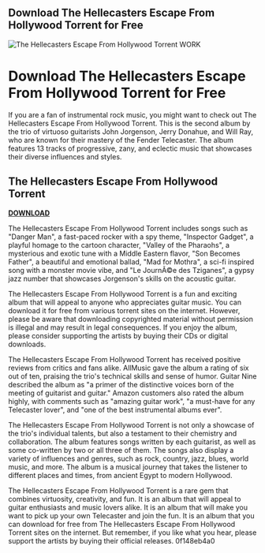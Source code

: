 ## Download The Hellecasters Escape From Hollywood Torrent for Free

 
![The Hellecasters Escape From Hollywood Torrent WORK](https://encrypted-tbn2.gstatic.com/images?q=tbn:ANd9GcTM2Akx3ipJeqqyuYtK5VlMlaIcN4WIvyu1imKWhg4HE35fKvDUQQuPqFY)

 
# Download The Hellecasters Escape From Hollywood Torrent for Free
 
If you are a fan of instrumental rock music, you might want to check out The Hellecasters Escape From Hollywood Torrent. This is the second album by the trio of virtuoso guitarists John Jorgenson, Jerry Donahue, and Will Ray, who are known for their mastery of the Fender Telecaster. The album features 13 tracks of progressive, zany, and eclectic music that showcases their diverse influences and styles.
 
## The Hellecasters Escape From Hollywood Torrent


[**DOWNLOAD**](https://lomasmavi.blogspot.com/?c=2tK3gr)

 
The Hellecasters Escape From Hollywood Torrent includes songs such as "Danger Man", a fast-paced rocker with a spy theme, "Inspector Gadget", a playful homage to the cartoon character, "Valley of the Pharaohs", a mysterious and exotic tune with a Middle Eastern flavor, "Son Becomes Father", a beautiful and emotional ballad, "Mad for Mothra", a sci-fi inspired song with a monster movie vibe, and "Le JournÃ©e des Tziganes", a gypsy jazz number that showcases Jorgenson's skills on the acoustic guitar.
 
The Hellecasters Escape From Hollywood Torrent is a fun and exciting album that will appeal to anyone who appreciates guitar music. You can download it for free from various torrent sites on the internet. However, please be aware that downloading copyrighted material without permission is illegal and may result in legal consequences. If you enjoy the album, please consider supporting the artists by buying their CDs or digital downloads.
  
The Hellecasters Escape From Hollywood Torrent has received positive reviews from critics and fans alike. AllMusic gave the album a rating of six out of ten, praising the trio's technical skills and sense of humor. Guitar Nine described the album as \"a primer of the distinctive voices born of the meeting of guitarist and guitar.\" Amazon customers also rated the album highly, with comments such as \"amazing guitar work\", \"a must-have for any Telecaster lover\", and \"one of the best instrumental albums ever\".
 
The Hellecasters Escape From Hollywood Torrent is not only a showcase of the trio's individual talents, but also a testament to their chemistry and collaboration. The album features songs written by each guitarist, as well as some co-written by two or all three of them. The songs also display a variety of influences and genres, such as rock, country, jazz, blues, world music, and more. The album is a musical journey that takes the listener to different places and times, from ancient Egypt to modern Hollywood.
 
The Hellecasters Escape From Hollywood Torrent is a rare gem that combines virtuosity, creativity, and fun. It is an album that will appeal to guitar enthusiasts and music lovers alike. It is an album that will make you want to pick up your own Telecaster and join the fun. It is an album that you can download for free from The Hellecasters Escape From Hollywood Torrent sites on the internet. But remember, if you like what you hear, please support the artists by buying their official releases.
 0f148eb4a0
